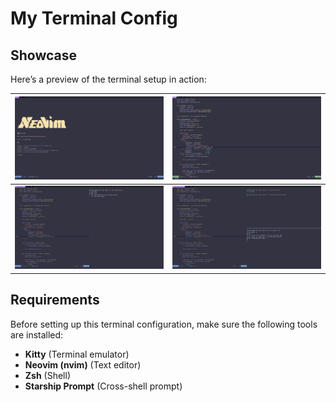 # My Terminal Config  

## Showcase  
Here’s a preview of the terminal setup in action:  

| ![Terminal Showcase 1](./images/01.png) |![Terminal Showcase 2](./images/02.png) |  
|-----------------------------------------|-----------------------------------------|  
| ![Terminal Showcase 3](./images/03.png) | ![Terminal Showcase 4](./images/04.png) |  

## Requirements  
Before setting up this terminal configuration, make sure the following tools are installed:  

- **Kitty** (Terminal emulator)  
- **Neovim (nvim)** (Text editor)  
- **Zsh** (Shell)  
- **Starship Prompt** (Cross-shell prompt)  
